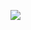 ![](https://github-readme-stats.vercel.app/api?username=d3vhound&show_icons=false&count_private=true&theme=gotham)
